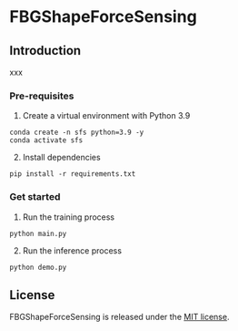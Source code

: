 # FBGShapeForceSensing

## Introduction
xxx
### Pre-requisites
1. Create a virtual environment with Python 3.9
```shell
conda create -n sfs python=3.9 -y
conda activate sfs
```
2. Install dependencies
```shell
pip install -r requirements.txt
```
### Get started
1. Run the training process
```shell
python main.py
```
2. Run the inference process
```shell
python demo.py
```
## License

FBGShapeForceSensing is released under the [MIT license](LICENSE).